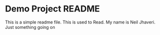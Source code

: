 # Demo Project README

This is a simple readme file.
This is used to Read.
My name is Neil Jhaveri.
Just something going on